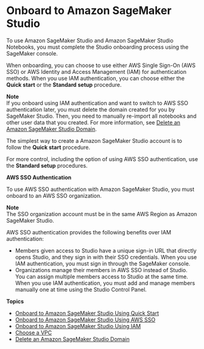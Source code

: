 # Onboard to Amazon SageMaker Studio<a name="gs-studio-onboard"></a>

To use Amazon SageMaker Studio and Amazon SageMaker Studio Notebooks, you must complete the Studio onboarding process using the SageMaker console\.

When onboarding, you can choose to use either AWS Single Sign\-On \(AWS SSO\) or AWS Identity and Access Management \(IAM\) for authentication methods\. When you use IAM authentication, you can choose either the **Quick start** or the **Standard setup** procedure\.

**Note**  
If you onboard using IAM authentication and want to switch to AWS SSO authentication later, you must delete the domain created for you by SageMaker Studio\. Then, you need to manually re\-import all notebooks and other user data that you created\. For more information, see [Delete an Amazon SageMaker Studio Domain](gs-studio-delete-domain.md)\.

The simplest way to create a Amazon SageMaker Studio account is to follow the **Quick start** procedure\.

For more control, including the option of using AWS SSO authentication, use the **Standard setup** procedures\.

**AWS SSO Authentication**

To use AWS SSO authentication with Amazon SageMaker Studio, you must onboard to an AWS SSO organization\.

**Note**  
The SSO organization account must be in the same AWS Region as Amazon SageMaker Studio\.

AWS SSO authentication provides the following benefits over IAM authentication:
+ Members given access to Studio have a unique sign\-in URL that directly opens Studio, and they sign in with their SSO credentials\. When you use IAM authentication, you must sign in through the SageMaker console\.
+ Organizations manage their members in AWS SSO instead of Studio\. You can assign multiple members access to Studio at the same time\. When you use IAM authentication, you must add and manage members manually one at time using the Studio Control Panel\. 

**Topics**
+ [Onboard to Amazon SageMaker Studio Using Quick Start](onboard-quick-start.md)
+ [Onboard to Amazon SageMaker Studio Using AWS SSO](onboard-sso-users.md)
+ [Onboard to Amazon SageMaker Studio Using IAM](onboard-iam.md)
+ [Choose a VPC](onboard-vpc.md)
+ [Delete an Amazon SageMaker Studio Domain](gs-studio-delete-domain.md)